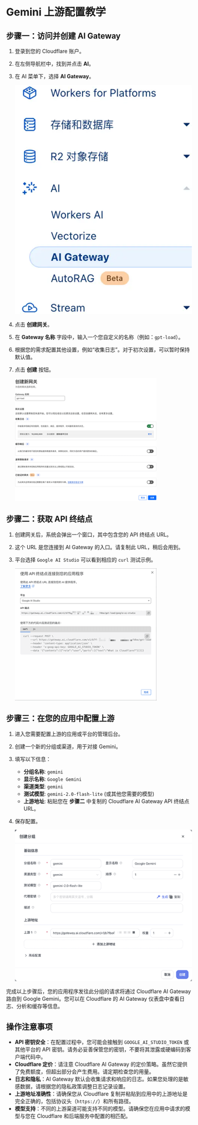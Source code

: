 # Gemini 上游配置教学

## 步骤一：访问并创建 AI Gateway

1.  登录到您的 Cloudflare 账户。
2.  在左侧导航栏中，找到并点击 **AI**。
3.  在 AI 菜单下，选择 **AI Gateway**。

    ![步骤一：导航到 AI Gateway](./images/images/image1.png)

4.  点击 **创建网关**。
5.  在 **Gateway 名称** 字段中，输入一个您自定义的名称（例如：`gpt-load`）。
6.  根据您的需求配置其他设置，例如“收集日志”。对于初次设置，可以暂时保持默认值。
7.  点击 **创建** 按钮。

    ![步骤二：创建新网关](./images/images/image2.png)

## 步骤二：获取 API 终结点

1.  创建网关后，系统会弹出一个窗口，其中包含您的 API 终结点 URL。
2.  这个 URL 是您连接到 AI Gateway 的入口。请复制此 URL，稍后会用到。
3.  平台选择 `Google AI Studio` 可以看到相应的 `curl` 测试示例。

    ![步骤三：获取 API 终结点](./images/images/image3.png)

## 步骤三：在您的应用中配置上游

1.  进入您需要配置上游的应用或平台的管理后台。
2.  创建一个新的分组或渠道，用于对接 Gemini。
3.  填写以下信息：
    *   **分组名称**: `gemini`
    *   **显示名称**: `Google Gemini`
    *   **渠道类型**: `gemini`
    *   **测试模型**: `gemini-2.0-flash-lite` (或其他您需要的模型)
    *   **上游地址**: 粘贴您在 **步骤二** 中复制的 Cloudflare AI Gateway API 终结点 URL。
4.  保存配置。

    ![步骤四：配置上游地址](./images/images/image4.png)

完成以上步骤后，您的应用程序发往此分组的请求将通过 Cloudflare AI Gateway 路由到 Google Gemini。您可以在 Cloudflare 的 AI Gateway 仪表盘中查看日志、分析和缓存等信息。

## 操作注意事项

*   **API 密钥安全**：在配置过程中，您可能会接触到 `GOOGLE_AI_STUDIO_TOKEN` 或其他平台的 API 密钥。请务必妥善保管您的密钥，不要将其泄露或硬编码到客户端代码中。
*   **Cloudflare 定价**：请注意 Cloudflare AI Gateway 的定价策略。虽然它提供了免费额度，但超出部分会产生费用。请定期检查您的用量。
*   **日志和隐私**：AI Gateway 默认会收集请求和响应的日志。如果您处理的是敏感数据，请根据您的隐私政策调整日志记录设置。
*   **上游地址准确性**：请确保您从 Cloudflare 复制并粘贴到应用中的上游地址是完全正确的，包括协议头（`https://`）和所有路径。
*   **模型支持**：不同的上游渠道可能支持不同的模型。请确保您在应用中请求的模型与您在 Cloudflare 和后端服务中配置的相匹配。
